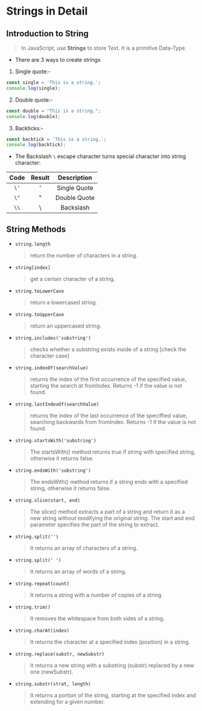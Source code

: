 # Strings in Detail

## Introduction to String

> In JavaScript, use **Strings** to store Text. It is a primitive Data-Type.

- There are 3 ways to create strings

1. Single quote:-

```javascript
const single = 'This is a string.';
console.log(single);
```

2. Double quote:-

```javascript
const double = "This is a string.";
console.log(double);
```

3. Backticks:-

```javascript
const backtick = `This is a string.`;
console.log(backtick);
```

- The Backslash `\` escape character turns special character into string character:

| Code | Result | Description  |
| :--: | :----: | :----------: |
| `\'` |   '    | Single Quote |
| `\"` |   "    | Double Quote |
| `\\` |   \    |  Backslash   |

## String Methods

- `string.length`

  > return the number of characters in a string.

- `string[index]`

  > get a certain character of a string.

- `string.toLowerCase`

  > return a lowercased string.

- `string.toUpperCase`

  > return an uppercased string.

- `string.includes('substring')`

  > checks whether a substring exists inside of a string [check the character case]

- `string.indexOf(searchValue)`

  > returns the index of the first occurrence of the specified value, starting the search at fromIndex. Returns -1 if the value is not found.

- `string.lastIndexOf(searchValue)`

  > returns the index of the last occurrence of the speciffied value, searching backwards from fromIndex. Returns -1 if the value is not found.

- `string.startsWith('substring')`

  > The startsWith() method returns true if string with specified string, otherwise it returns false.

- `string.endsWith('substring')`

  > The endsWith() method returns if a string ends with a specified string, otherwise it returns false.

- `string.slice(start, end)`

  > The slice() method extracts a part of a string and return it as a new string without modifying the original string. The start and end parameter specifies the part of the string to extract.

- `string.split('')`

  > It returns an array of characters of a string.

- `string.split(' ')`

  > It returns an array of words of a string.

- `string.repeat(count)`

  > It returns a string with a number of copies of a string.

- `string.trim()`

  > It removes the whitespace from both sides of a string.

- `string.charAt(index)`

  > It returns the character at a specified index (position) in a string.

- `string.replace(substr, newSubstr)`

  > It returns a new string with a substring (substr) replaced by a new one (newSubstr).

- `string.substr(strat, length)`

  > It returns a portion of the string, starting at the specified index and extending for a given number.
